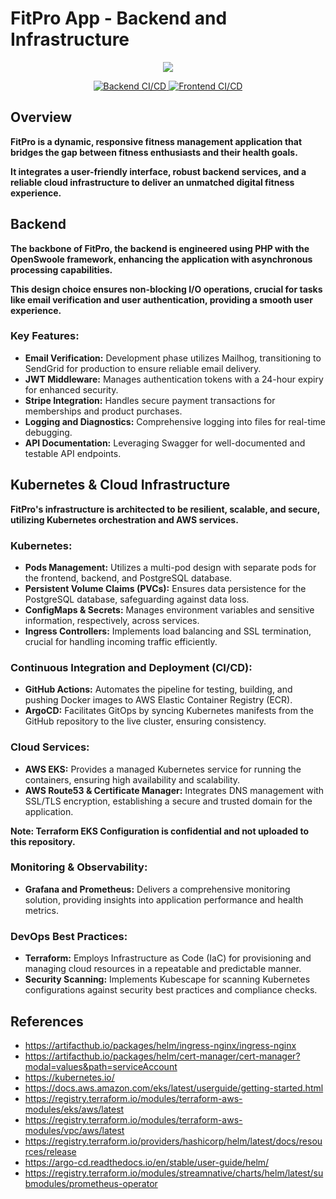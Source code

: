 # FitPro App - Backend and Infrastructure

<div align="center">
<img src="https://github.com/smadi0x86/Website-D-D-Final/assets/75253629/c61b4dcd-08b2-42f9-8158-4b710a5ab950">
</div>

<p align="center">
  <a href="https://github.com/smadi0x86/Website-D-D-Final/actions/workflows/backend-ci.yml">
    <img src="https://github.com/smadi0x86/Website-D-D-Final/actions/workflows/backend-ci.yml/badge.svg" alt="Backend CI/CD">
  </a>
  <a href="https://github.com/smadi0x86/Website-D-D-Final/actions/workflows/frontend-ci.yml">
    <img src="https://github.com/smadi0x86/Website-D-D-Final/actions/workflows/frontend-ci.yml/badge.svg" alt="Frontend CI/CD">
  </a>
</p>

## Overview
**FitPro is a dynamic, responsive fitness management application that bridges the gap between fitness enthusiasts and their health goals.**

**It integrates a user-friendly interface, robust backend services, and a reliable cloud infrastructure to deliver an unmatched digital fitness experience.**

## Backend
**The backbone of FitPro, the backend is engineered using PHP with the OpenSwoole framework, enhancing the application with asynchronous processing capabilities.**

**This design choice ensures non-blocking I/O operations, crucial for tasks like email verification and user authentication, providing a smooth user experience.**

### Key Features:

- **Email Verification:** Development phase utilizes Mailhog, transitioning to SendGrid for production to ensure reliable email delivery.
- **JWT Middleware:** Manages authentication tokens with a 24-hour expiry for enhanced security.
- **Stripe Integration:** Handles secure payment transactions for memberships and product purchases.
- **Logging and Diagnostics:** Comprehensive logging into files for real-time debugging.
- **API Documentation:** Leveraging Swagger for well-documented and testable API endpoints.
  
## Kubernetes & Cloud Infrastructure
**FitPro's infrastructure is architected to be resilient, scalable, and secure, utilizing Kubernetes orchestration and AWS services.**

### Kubernetes:

- **Pods Management:** Utilizes a multi-pod design with separate pods for the frontend, backend, and PostgreSQL database.
- **Persistent Volume Claims (PVCs):** Ensures data persistence for the PostgreSQL database, safeguarding against data loss.
- **ConfigMaps & Secrets:** Manages environment variables and sensitive information, respectively, across services.
- **Ingress Controllers:** Implements load balancing and SSL termination, crucial for handling incoming traffic efficiently.
  
### Continuous Integration and Deployment (CI/CD):

- **GitHub Actions:** Automates the pipeline for testing, building, and pushing Docker images to AWS Elastic Container Registry (ECR).
- **ArgoCD:** Facilitates GitOps by syncing Kubernetes manifests from the GitHub repository to the live cluster, ensuring consistency.
  
### Cloud Services:

- **AWS EKS:** Provides a managed Kubernetes service for running the containers, ensuring high availability and scalability.
- **AWS Route53 & Certificate Manager:** Integrates DNS management with SSL/TLS encryption, establishing a secure and trusted domain for the application.

**Note: Terraform EKS Configuration is confidential and not uploaded to this repository.**

### Monitoring & Observability:

- **Grafana and Prometheus:** Delivers a comprehensive monitoring solution, providing insights into application performance and health metrics.
  
### DevOps Best Practices:

- **Terraform:** Employs Infrastructure as Code (IaC) for provisioning and managing cloud resources in a repeatable and predictable manner.
- **Security Scanning:** Implements Kubescape for scanning Kubernetes configurations against security best practices and compliance checks.
  

## References

- https://artifacthub.io/packages/helm/ingress-nginx/ingress-nginx
- https://artifacthub.io/packages/helm/cert-manager/cert-manager?modal=values&path=serviceAccount
- https://kubernetes.io/
- https://docs.aws.amazon.com/eks/latest/userguide/getting-started.html
- https://registry.terraform.io/modules/terraform-aws-modules/eks/aws/latest
- https://registry.terraform.io/modules/terraform-aws-modules/vpc/aws/latest
- https://registry.terraform.io/providers/hashicorp/helm/latest/docs/resources/release
- https://argo-cd.readthedocs.io/en/stable/user-guide/helm/
- https://registry.terraform.io/modules/streamnative/charts/helm/latest/submodules/prometheus-operator
